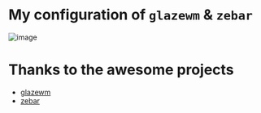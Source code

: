 # My configuration of `glazewm` & `zebar`
![image](https://github.com/user-attachments/assets/3317d73f-6b76-4f08-acce-3fcfd0f7d3e8)


# Thanks to the awesome projects
* [glazewm](https://github.com/glzr-io/glazewm)
* [zebar](https://github.com/glzr-io/zebar)
